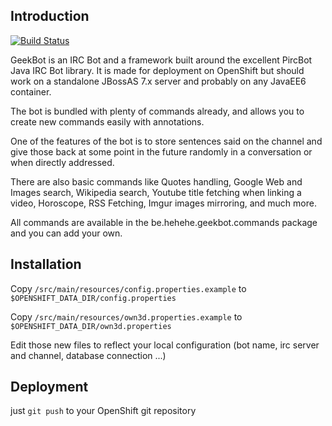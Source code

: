 Introduction
------------

[![Build Status](https://secure.travis-ci.org/Athou/GeekBot.png?branch=master)](http://travis-ci.org/Athou/GeekBot)

GeekBot is an IRC Bot and a framework built around the excellent PircBot Java IRC Bot library. It is made for deployment on OpenShift but should work on a standalone JBossAS 7.x server and probably on any JavaEE6 container.

The bot is bundled with plenty of commands already, and allows you to create new commands easily with annotations.

One of the features of the bot is to store sentences said on the channel and give those back at some point in the future randomly in a conversation or when directly addressed.

There are also basic commands like Quotes handling, Google Web and Images search, Wikipedia search, Youtube title fetching when linking a video, Horoscope, RSS Fetching, Imgur images mirroring, and much more.

All commands are available in the be.hehehe.geekbot.commands package and you can add your own.


Installation
------------

Copy `/src/main/resources/config.properties.example` to `$OPENSHIFT_DATA_DIR/config.properties`

Copy `/src/main/resources/own3d.properties.example` to `$OPENSHIFT_DATA_DIR/own3d.properties`

Edit those new files to reflect your local configuration (bot name, irc server and channel, database connection ...)


Deployment
----------

just `git push` to your OpenShift git repository
